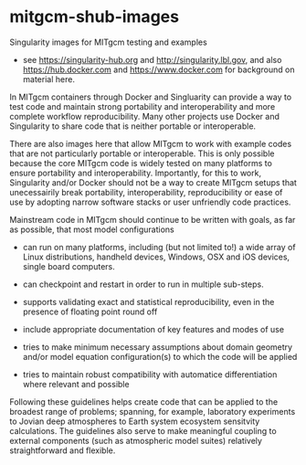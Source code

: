 # mitgcm-shub-images
Singularity images for MITgcm testing and examples

- see https://singularity-hub.org and http://singularity.lbl.gov, and also https://hub.docker.com and https://www.docker.com for background on material here. 

In MITgcm containers through Docker and Singluarity can provide a way to test code and maintain strong portability and interoperability and more complete workflow reproducibility. Many other projects use Docker and Singularity to share code that is neither portable or interoperable. 

There are also images here that allow MITgcm to work with example codes that are not particularly portable or interoperable. This is only possible because the core MITgcm code is widely tested on many platforms to ensure portability and interoperability. Importantly, for this to work, Singularity and/or Docker should not be a way to create MITgcm setups that unecessairily break portability, interoperability, reproducibility or ease of use by adopting narrow software stacks or user unfriendly code practices. 

Mainstream code in MITgcm should continue to be written with goals, as far as possible,  that most model configurations

- can run on many platforms, including (but not limited to!) a wide array of Linux distributions, handheld devices, Windows, OSX and iOS devices, single board computers.

- can checkpoint and restart in order to run in multiple sub-steps.

- supports validating exact and statistical reproducibility, even in the presence of floating point round off

- include appropriate documentation of key features and modes of use

- tries to make minimum necessary assumptions about domain geometry and/or model equation configuration(s) to which the code will be applied

- tries to maintain robust compatibility with automatice differentiation where relevant and possible

Following these guidelines helps create code that can be applied to the broadest range of problems; spanning, for example, laboratory experiments to Jovian deep atmospheres to Earth system ecosystem sensitvity calculations. The guidelines also serve to make meaningful coupling to external components (such as atmospheric model suites) relatively straightforward and flexible.
